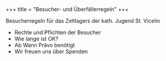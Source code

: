 +++
title = "Besucher- und Überfällerregeln"
+++



Besucherregeln für das Zeltlagers der kath. Jugend St. Vicelin

- Rechte und Pflichten der Besucher
- Wie lange ist OK?
- Ab Wann Prävo benötigt
- Wir freuen uns über Spenden